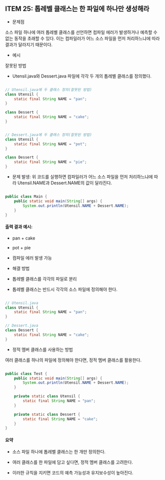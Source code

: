 ## ITEM 25: 톱레벨 클래스는 한 파일에 하나만 생성해라

- 문제점

소스 파일 하나에 여러 톱레벨 클래스를 선언하면 컴파일 에러가 발생하거나 예측할 수 없는 동작을 초래할 수 있다. 이는 컴파일러가 어느 소스 파일을 먼저 처리하느냐에 따라 결과가 달라지기 때문이다.

- 예시

잘못된 방법

- Utensil.java와 Dessert.java 파일에 각각 두 개의 톱레벨 클래스를 정의했다.

```java

// Utensil.java에 두 클래스 정의(잘못된 방법)
class Utensil {
    static final String NAME = "pan";
}

class Dessert {
    static final String NAME = "cake";
}

```

```java

// Dessert.java에 두 클래스 정의(잘못된 방법)
class Utensil {
    static final String NAME = "pot";
}

class Dessert {
    static final String NAME = "pie";
}

```

- 문제 발생:
  위 코드를 실행하면 컴파일러가 어느 소스 파일을 먼저 처리하느냐에 따라 Utensil.NAME과 Dessert.NAME의 값이 달라진다.

```java

public class Main {
    public static void main(String[] args) {
        System.out.println(Utensil.NAME + Dessert.NAME);
    }
}

```

#### 출력 결과 예시:

- pan + cake

- pot + pie

- 컴파일 에러 발생 가능

- 해결 방법

- 톱레벨 클래스를 각각의 파일로 분리

- 톱레벨 클래스는 반드시 각각의 소스 파일에 정의해야 한다.

```java

// Utensil.java
class Utensil {
    static final String NAME = "pan";
}

// Dessert.java
class Dessert {
    static final String NAME = "cake";
}

```

- 정적 멤버 클래스를 사용하는 방법

여러 클래스를 하나의 파일에 정의해야 한다면, 정적 멤버 클래스를 활용한다.

```java

public class Test {
    public static void main(String[] args) {
        System.out.println(Utensil.NAME + Dessert.NAME);
    }

    private static class Utensil {
        static final String NAME = "pan";
    }

    private static class Dessert {
        static final String NAME = "cake";
    }
}

```

#### 요약

- 소스 파일 하나에 톱레벨 클래스는 한 개만 정의한다.

- 여러 클래스를 한 파일에 담고 싶다면, 정적 멤버 클래스를 고려한다.

- 이러한 규칙을 지키면 코드의 예측 가능성과 유지보수성이 높아진다.
